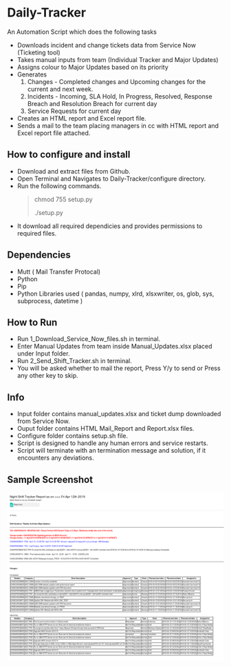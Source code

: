 # Daily-Tracker

An Automation Script which does the following tasks
- Downloads incident and change tickets data from Service Now (Ticketing tool)
- Takes manual inputs from team (Individual Tracker and Major Updates)
- Assigns colour to Major Updates based on its priority
- Generates
    1. Changes - Completed changes and Upcoming changes for the current and next week.
    2. Incidents - Incoming, SLA Hold, In Progress, Resolved, Response Breach and Resolution Breach for current day
    3. Service Requests for current day
- Creates an HTML report and Excel report file.
- Sends a mail to the team placing managers in cc with HTML report and Excel report file attached.
##


## How to configure and install

- Download and extract files from Github.
- Open Terminal and Navigates to Daily-Tracker/configure directory.
- Run the following commands.
  >  chmod 755 setup.py 
  >
  >  ./setup.py
- It download all required dependicies and provides permissions to required files.
##


## Dependencies

- Mutt ( Mail Transfer Protocal)
- Python
- Pip
- Python Libraries used ( pandas, numpy, xlrd, xlsxwriter, os, glob, sys, subprocess, datetime )
##


## How to Run

- Run 1_Download_Service_Now_files.sh in terminal.
- Enter Manual Updates from team inside Manual_Updates.xlsx placed under Input folder.
- Run 2_Send_Shift_Tracker.sh in terminal.
- You will be asked whether to mail the report, Press Y/y to send or Press any other key to skip.
##


## Info
- Input folder contains manual_updates.xlsx and ticket dump downloaded from Service Now.
- Ouput folder contains HTML Mail_Report and Report.xlsx files.
- Configure folder contains setup.sh file.
- Script is designed to handle any human errors and service restarts.
- Script will terminate with an termination message and solution, if it encounters any deviations.
##


## Sample Screenshot

![Mail_Report](./Samples/Mail_Report_Sample.png)

##

